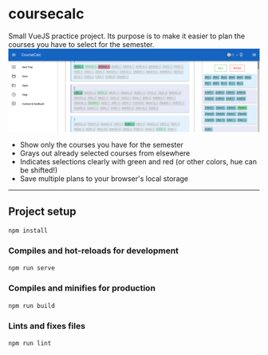 # coursecalc

Small VueJS practice project. Its purpose is to make it easier to plan the courses you have to select for the semester.
![screenshot](screenshot.jpg)

-   Show only the courses you have for the semester
-   Grays out already selected courses from elsewhere
-   Indicates selections clearly with green and red (or other colors, hue can be shifted!)
-   Save multiple plans to your browser's local storage

---





## Project setup

```
npm install
```

### Compiles and hot-reloads for development

```
npm run serve
```

### Compiles and minifies for production

```
npm run build
```

### Lints and fixes files

```
npm run lint
```
